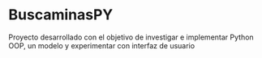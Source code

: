 # BuscaminasPY
 Proyecto desarrollado con el objetivo de investigar e implementar Python OOP, un modelo y experimentar con interfaz de usuario

